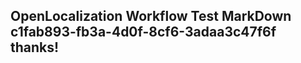 <properties
ms.topic="hero-topic"
ms.test1="hero-topic"
ms.test2="test"/>

## OpenLocalization Workflow Test MarkDown c1fab893-fb3a-4d0f-8cf6-3adaa3c47f6f thanks!
